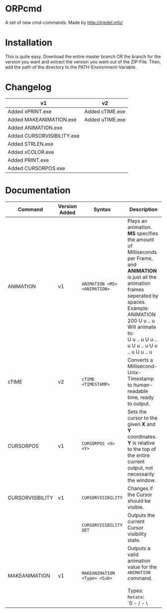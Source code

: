  # ORPcmd

A set of new cmd-commands.
Made by http://jriedel.info/

# Installation

This is quite easy. Download the entire master branch OR the branch for the version you want
and extract the version you want out of the ZIP-File. Then, add the path of 
the directory to the PATH-Environment-Variable.

# Changelog

| v1  | v2  |
| --- | --- |
| Added xPRINT.exe           | Added cTIME.exe |
| Added MAKEANIMATION.exe    | Added uTIME.exe |
| Added ANIMATION.exe        | |
| Added CURSORVISIBILITY.exe | |
| Added STRLEN.exe           | |
| Added xCOLOR.exe           | |
| Added PRINT.exe            | |
| Added CURSORPOS.exe        | |

# Documentation

| Command | Version Added | Syntax | Description |
| ------- | ------------- | ------ | ----------- |
| ANIMATION | v1 | `ANIMATION <MS> <ANIMATION>` | Plays an animation. **MS** specifies the amount of Milliseconds per Frame, and **ANIMATION** is just all the animation frames seperated by spaces. <br /> Example: <br /> ANIMATION 200 U u .. u <br /> Will animate to: <br /> U u .. u U u .. u U u .. u U u .. u U u .. u |
| cTIME | v2 | `cTIME <TIMESTAMP>` | Converts a Millisecond-Unix-Timestamp to human-readable time, ready to output. |
| CURSORPOS | v1 | `CURSORPOS <X> <Y>` | Sets the cursor to the given **X** and **Y** coordinates. **Y** is relative to the top of the entire current output, not necessarily the window. |
| CURSORVISIBILITY | v1 | `CURSORVISIBILITY` | Changes if the Cursor should be visible. |
| | | `CURSORVISIBILITY GET` | Outputs the current Cursor visibility state. |
| MAKEANIMATION | v1 | `MAKEANIMATION <Type> <Sub>` | Outputs a valid animation value for the `ANIMATION` command. <br /><br />Types: <br />`Rotate`:<br />`0   -  / - \ |`<br />`1   -  ^ > V <`<br />`2   -  + x`<br />`3   -  p d b q`<br />`Range`:<br />Returns a set of numbers from 0 to the given number.<br />`Alphabet`:<br />Returns **n** letters of the alphabet. Maximum is 26. |
